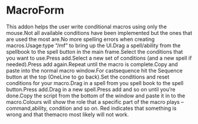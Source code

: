 # MacroForm

This addon helps the user write conditional macros using only the mouse.Not all available conditions have been implemented but the ones that are used the most are.No more spelling errors when creating macros.Usage:type “/mf” to bring up the UI.Drag a spell/ability from the spellbook to the spell button in the main frame.Select the conditions that you want to use.Press add.Select a new set of conditions (and a new spell if needed).Press add again.Repeat until the macro is complete.Copy and paste into the normal macro window.For castsequence hit the Sequence button at the top (OneLine to go back).Set the conditions and reset conditions for your macro.Drag in a spell from you spell book to the spell button.Press add.Drag in a new spell.Press add and so on until you’re done.Copy the script from the bottom of the window and paste it in to the macro.Colours will show the role that a specific part of the macro plays – command,ability, condition and so on. Red indicates that something is wrong and that themacro most likely will not work.
